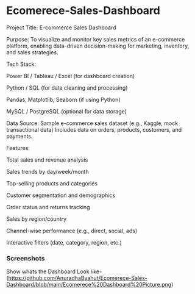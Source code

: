# Ecomerece-Sales-Dashboard
Project Title:
E-commerce Sales Dashboard

Purpose:
To visualize and monitor key sales metrics of an e-commerce platform, enabling data-driven decision-making for marketing, inventory, and sales strategies.

Tech Stack:

Power BI / Tableau / Excel (for dashboard creation)

Python / SQL (for data cleaning and processing)

Pandas, Matplotlib, Seaborn (if using Python)

MySQL / PostgreSQL (optional for data storage)

Data Source:
Sample e-commerce sales dataset (e.g., Kaggle, mock transactional data)
Includes data on orders, products, customers, and payments.

Features:

Total sales and revenue analysis

Sales trends by day/week/month

Top-selling products and categories

Customer segmentation and demographics

Order status and returns tracking

Sales by region/country

Channel-wise performance (e.g., direct, social, ads)

Interactive filters (date, category, region, etc.)


### Screenshots
Show whats the Dashboard Look like- (https://github.com/AnuradhaByahut/Ecomerece-Sales-Dashboard/blob/main/Ecomerece%20Dashboard%20Picture.png)
